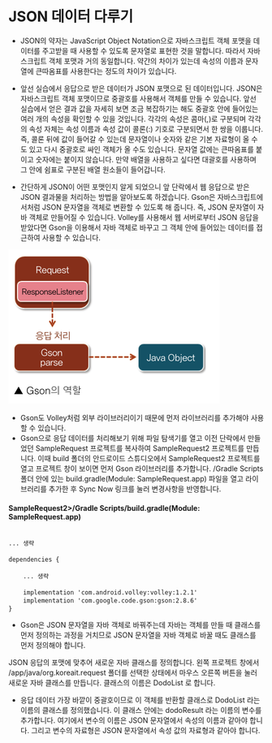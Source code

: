 # JSON 데이터 다루기

- JSON의 약자는 JavaScript Object Notation으로 자바스크립트 객체 포맷을 데이터를 주고받을 때 사용할 수 있도록 문자열로 표현한 것을 말합니다. 따라서 자바스크립트 객체 포맷과 거의 동일합니다. 약간의 차이가 있는데 속성의 이름과 문자열에 큰따옴표를 사용한다는 정도의 차이가 있습니다.

- 앞선 실습에서 응답으로 받은 데이터가 JSON 포맷으로 된 데이터입니다. JSON은 자바스크립트 객체 포맷이므로 중괄호를 사용해서 객체를 만들 수 있습니다. 앞선 실습에서 얻은 결과 값을 자세히 보면 조금 복잡하기는 해도 중괄호 안에 들어있는 여러 개의 속성을 확인할 수 있을 것입니다. 각각의 속성은 콤마(,)로 구분되며 각각의 속성 자체는 속성 이름과 속성 값이 콜론(:) 기호로 구분되면서 한 쌍을 이룹니다. 즉, 콜론 뒤에 값이 들어갈 수 있는데 문자열이나 숫자와 같은 기본 자료형이 올 수도 있고 다시 중괄호로 싸인 객체가 올 수도 있습니다. 문자열 값에는 큰따옴표를 붙이고 숫자에는 붙이지 않습니다. 만약 배열을 사용하고 싶다면 대괄호를 사용하며 그 안에 쉼표로 구분된 배열 원소들이 들어갑니다.

- 간단하게 JSON이 어떤 포맷인지 알게 되었으니 앞 단락에서 웹 응답으로 받은 JSON 결과물을 처리하는 방법을 알아보도록 하겠습니다. Gson은 자바스크립트에서처럼 JSON 문자열을 객체로 변환할 수 있도록 해 줍니다. 즉, JSON 문자열이 자바 객체로 만들어질 수 있습니다. Volley를 사용해서 웹 서버로부터 JSON 응답을 받았다면 Gson을 이용해서 자바 객체로 바꾸고 그 객체 안에 들어있는 데이터를 접근하여 사용할 수 있습니다.

![image1](https://raw.githubusercontent.com/yonggyo1125/curriculum300H/main/7.Android(60%EC%8B%9C%EA%B0%84)/10~11%EC%9D%BC%EC%B0%A8(6h)%20-%20%EC%8A%A4%EB%A0%88%EB%93%9C%EC%99%80%20%ED%95%B8%EB%93%A4%EB%9F%AC%2C%20HTTP%20%EC%86%8C%EC%BC%93%EC%9C%BC%EB%A1%9C%20%EC%9B%B9%20%ED%86%B5%EC%8B%A0%ED%95%98%EA%B8%B0%20%EB%93%B1/4.%20JSON%20%EB%8D%B0%EC%9D%B4%ED%84%B0%20%EB%8B%A4%EB%A3%A8%EA%B8%B0/images/image1.png)

- Gson도 Volley처럼 외부 라이브러리이기 때문에 먼저 라이브러리를 추가해야 사용할 수 있습니다. 
-  Gson으로 응답 데이터를 처리해보기 위해 파일 탐색기를 열고 이전 단락에서 만들었던 SampleRequest 프로젝트를 복사하여 SampleRequest2 프로젝트를 만듭니다. 이때 build 폴더의 안드로이드 스튜디오에서 SampleRequest2 프로젝트를 열고 프로젝트 창이 보이면 먼저 Gson 라이브러리를 추가﻿합니다. /Gradle Scripts 폴더 안에 있는 build.gradle(Module: SampleRequest.app) 파일을 열고 라이브러리를 추가한 후 Sync Now 링크를 눌러 변경사항을 반영합니다.

#### SampleRequest2>/Gradle Scripts/build.gradle(Module: SampleRequest.app)

```

... 생략 

dependencies {
	
	... 생략
	
    implementation 'com.android.volley:volley:1.2.1'
    implementation 'com.google.code.gson:gson:2.8.6'
}
```

- Gson은 JSON 문자열을 자바 객체로 바꿔주는데 자바는 객체를 만들 때 클래스를 먼저 정의하는 과정을 거치므로 JSON 문자열을 자바 객체로 바꿀 때도 클래스를 먼저 정의해야 합니다.

 JSON 응답의 포맷에 맞추어 새로운 자바 클래스를 정의합니다. 왼쪽 프로젝트 창에서 /app/java/org.koreait.request 폴더를 선택한 상태에서 마우스 오른쪽 버튼을 눌러 새로운 자바 클래스를 만듭니다. 클래스의 이름은 DodoList 로 합니다. 
 
 - 응답 데이터 가장 바깥이 중괄호이므로 이 객체를 반환할 클래스로 DodoList 라는 이름의 클래스를 정의했습니다. 이 클래스 안에는 dodoResult 라는 이름의 변수를 추가합니다. 여기에서 변수의 이름은 JSON 문자열에서 속성의 이름과 같아야 합니다. 그리고 변수의 자료형은 JSON 문자열에서 속성 값의 자료형과 같아야 합니다. 